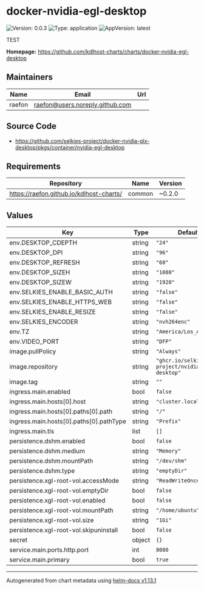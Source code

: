 # docker-nvidia-egl-desktop

![Version: 0.0.3](https://img.shields.io/badge/Version-0.0.3-informational?style=flat-square) ![Type: application](https://img.shields.io/badge/Type-application-informational?style=flat-square) ![AppVersion: latest](https://img.shields.io/badge/AppVersion-latest-informational?style=flat-square)

TEST

**Homepage:** <https://github.com/kdlhost-charts/charts/docker-nvidia-egl-desktop>

## Maintainers

| Name | Email | Url |
| ---- | ------ | --- |
| raefon | <raefon@users.noreply.github.com> |  |

## Source Code

* <https://github.com/selkies-project/docker-nvidia-glx-desktop/pkgs/container/nvidia-egl-desktop>

## Requirements

| Repository | Name | Version |
|------------|------|---------|
| https://raefon.github.io/kdlhost-charts/ | common | ~0.2.0 |

## Values

| Key | Type | Default | Description |
|-----|------|---------|-------------|
| env.DESKTOP_CDEPTH | string | `"24"` |  |
| env.DESKTOP_DPI | string | `"96"` |  |
| env.DESKTOP_REFRESH | string | `"60"` |  |
| env.DESKTOP_SIZEH | string | `"1080"` |  |
| env.DESKTOP_SIZEW | string | `"1920"` |  |
| env.SELKIES_ENABLE_BASIC_AUTH | string | `"false"` |  |
| env.SELKIES_ENABLE_HTTPS_WEB | string | `"false"` |  |
| env.SELKIES_ENABLE_RESIZE | string | `"false"` |  |
| env.SELKIES_ENCODER | string | `"nvh264enc"` |  |
| env.TZ | string | `"America/Los_Angeles"` |  |
| env.VIDEO_PORT | string | `"DFP"` |  |
| image.pullPolicy | string | `"Always"` |  |
| image.repository | string | `"ghcr.io/selkies-project/nvidia-egl-desktop"` |  |
| image.tag | string | `""` |  |
| ingress.main.enabled | bool | `false` |  |
| ingress.main.hosts[0].host | string | `"cluster.local"` |  |
| ingress.main.hosts[0].paths[0].path | string | `"/"` |  |
| ingress.main.hosts[0].paths[0].pathType | string | `"Prefix"` |  |
| ingress.main.tls | list | `[]` |  |
| persistence.dshm.enabled | bool | `false` |  |
| persistence.dshm.medium | string | `"Memory"` |  |
| persistence.dshm.mountPath | string | `"/dev/shm"` |  |
| persistence.dshm.type | string | `"emptyDir"` |  |
| persistence.xgl-root-vol.accessMode | string | `"ReadWriteOnce"` |  |
| persistence.xgl-root-vol.emptyDir | bool | `false` |  |
| persistence.xgl-root-vol.enabled | bool | `false` |  |
| persistence.xgl-root-vol.mountPath | string | `"/home/ubuntu"` |  |
| persistence.xgl-root-vol.size | string | `"1Gi"` |  |
| persistence.xgl-root-vol.skipuninstall | bool | `false` |  |
| secret | object | `{}` |  |
| service.main.ports.http.port | int | `8080` |  |
| service.main.primary | bool | `true` |  |

----------------------------------------------
Autogenerated from chart metadata using [helm-docs v1.13.1](https://github.com/norwoodj/helm-docs/releases/v1.13.1)
